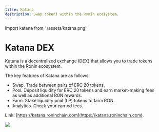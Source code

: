 ```yaml
---
title: Katana
description: Swap tokens within the Ronin ecosystem.
---
```


import katana from './assets/katana.png'

# Katana DEX

Katana is a decentralized exchange (DEX) that allows you to trade tokens within the Ronin ecosystem.

The key features of Katana are as follows:

* Swap. Trade between pairs of ERC 20 tokens.
* Pool. Deposit liquidity for ERC 20 tokens and earn market-making fees as well as additional RON rewards.
* Farm. Stake liquidity pool (LP) tokens to farm RON.
* Analytics. Check your earned fees.

Link: [https://katana.roninchain.com](https://katana.roninchain.com).

<img src={katana} width={1440} />
